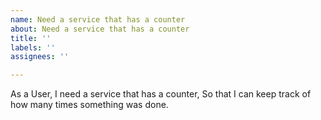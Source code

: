 ```yaml
---
name: Need a service that has a counter
about: Need a service that has a counter
title: ''
labels: ''
assignees: ''

---
```


As a User, I need a service that has a counter, So that I can keep track of how many
times something was done.
